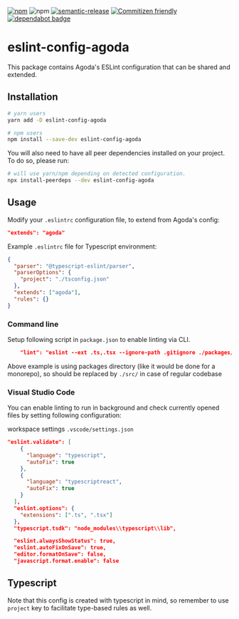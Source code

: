 [![npm](https://img.shields.io/npm/v/eslint-config-agoda)](https://www.npmjs.com/package/eslint-config-agoda)
![npm](https://img.shields.io/npm/dw/eslint-config-agoda)
[![semantic-release](https://img.shields.io/badge/%20%20%F0%9F%93%A6%F0%9F%9A%80-semantic--release-e10079.svg)](https://github.com/semantic-release/semantic-release)
[![Commitizen friendly](https://img.shields.io/badge/commitizen-friendly-brightgreen.svg)](http://commitizen.github.io/cz-cli/)
[![dependabot badge](https://badgen.net/dependabot/agoda-com/eslint-config-agoda/?icon=dependabot.svg)](https://dependabot.com/)

# eslint-config-agoda

This package contains Agoda's ESLint configuration that can be shared and
extended.

## Installation

```sh
# yarn users
yarn add -D eslint-config-agoda

# npm users
npm install --save-dev eslint-config-agoda
```

You will also need to have all peer dependencies installed on your project. To
do so, please run:

```sh
# will use yarn/npm depending on detected configuration.
npx install-peerdeps --dev eslint-config-agoda
```

## Usage

Modify your `.eslintrc` configuration file, to extend from Agoda's config:

```json
"extends": "agoda"
```

Example `.eslintrc` file for Typescript environment:

```json
{
  "parser": "@typescript-eslint/parser",
  "parserOptions": {
    "project": "./tsconfig.json"
  },
  "extends": ["agoda"],
  "rules": {}
}
```

### Command line

Setup following script in `package.json` to enable linting via CLI.

```json
    "lint": "eslint --ext .ts,.tsx --ignore-path .gitignore ./packages/",
```

Above example is using packages directory (like it would be done for a
monorepo), so should be replaced by `./src/` in case of regular codebase

### Visual Studio Code

You can enable linting to run in background and check currently opened files by
setting following configuration:

workspace settings `.vscode/settings.json`

```json
"eslint.validate": [
    {
      "language": "typescript",
      "autoFix": true
    },
    {
      "language": "typescriptreact",
      "autoFix": true
    }
  ],
  "eslint.options": {
    "extensions": [".ts", ".tsx"]
  },
  "typescript.tsdk": "node_modules\\typescript\\lib",

  "eslint.alwaysShowStatus": true,
  "eslint.autoFixOnSave": true,
  "editor.formatOnSave": false,
  "javascript.format.enable": false
```

## Typescript

Note that this config is created with typescript in mind, so remember to use
`project` key to facilitate type-based rules as well.
